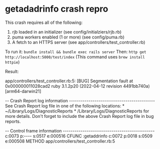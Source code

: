 # getadadrinfo crash repro

This crash requires all of the following:
1. rjb loaded in an initializer (see config/initialziers/rjb.rb)
2. puma workers enabled (1 or more) (see config/puma.rb)
3. A fetch to an HTTPS server (see app/controllers/test_controller.rb)

To run it:
`bundle install && bundle exec rails server`
Then:
`http get http://localhost:5000/test/index`
(This command uses `brew install httpie`)


Result:

app/controllers/test_controller.rb:5: [BUG] Segmentation fault at 0x000000011028cad2
ruby 3.1.2p20 (2022-04-12 revision 4491bb740a) [arm64-darwin21]

-- Crash Report log information --------------------------------------------
   See Crash Report log file in one of the following locations:
     * ~/Library/Logs/DiagnosticReports
     * /Library/Logs/DiagnosticReports
   for more details.
Don't forget to include the above Crash Report log file in bug reports.

-- Control frame information -----------------------------------------------
c:0073 p:---- s:0517 e:000516 CFUNC  :getaddrinfo
c:0072 p:0018 s:0509 e:000508 METHOD app/controllers/test_controller.rb:5
